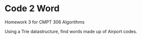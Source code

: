 # Code 2 Word
Homework 3 for CMPT 306 Algorithms

Using a Trie datastructure, find words made up of Airport codes.